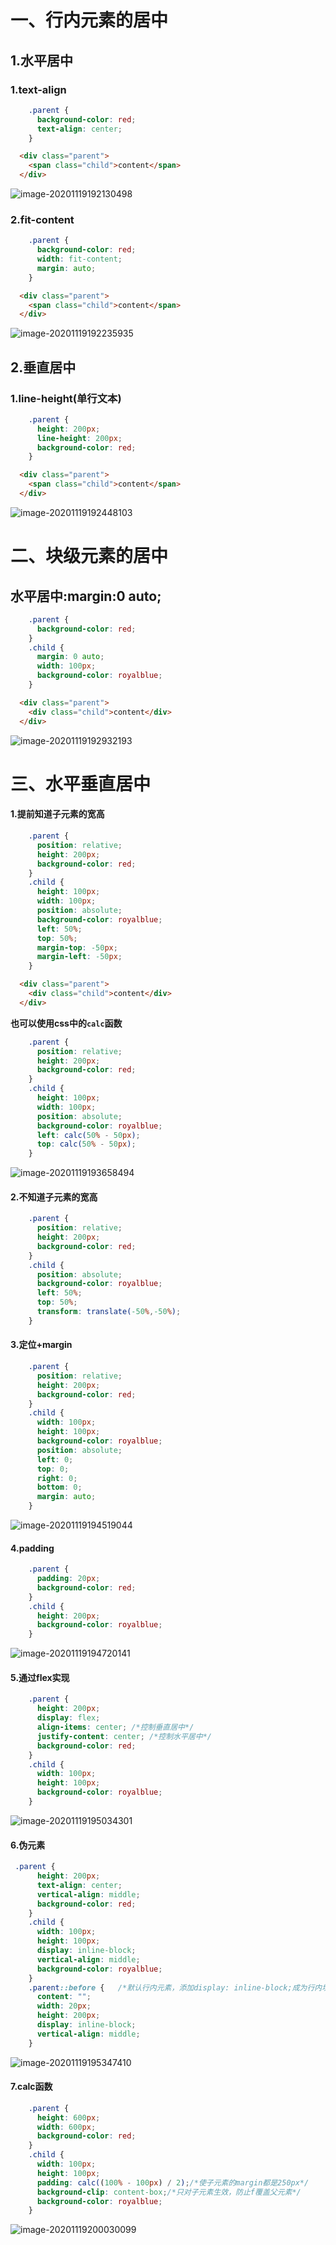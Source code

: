 # 一、行内元素的居中

## 1.水平居中

### 1.text-align

```css
    .parent {
      background-color: red;
      text-align: center;
    }
```

```html
  <div class="parent">
    <span class="child">content</span>
  </div>
```

![image-20201119192130498](C:\Users\linwa\AppData\Roaming\Typora\typora-user-images\image-20201119192130498.png)

### 2.fit-content

```css
    .parent {
      background-color: red;
      width: fit-content;
      margin: auto;
    }
```

```html
  <div class="parent">
    <span class="child">content</span>
  </div>
```

![image-20201119192235935](C:\Users\linwa\AppData\Roaming\Typora\typora-user-images\image-20201119192235935.png)

## 2.垂直居中

### 1.line-height(单行文本)

```css
    .parent {
      height: 200px;
      line-height: 200px;
      background-color: red;
    }
```

```html
  <div class="parent">
    <span class="child">content</span>
  </div>
```



![image-20201119192448103](C:\Users\linwa\AppData\Roaming\Typora\typora-user-images\image-20201119192448103.png)

# 二、块级元素的居中

## 水平居中:margin:0 auto;

```css
    .parent {
      background-color: red;
    }
    .child {
      margin: 0 auto;
      width: 100px;
      background-color: royalblue;
    }
```

```html
  <div class="parent">
    <div class="child">content</div>
  </div>
```

![image-20201119192932193](C:\Users\linwa\AppData\Roaming\Typora\typora-user-images\image-20201119192932193.png)

# 三、水平垂直居中

#### **1.提前知道子元素的宽高**

```css
    .parent {
      position: relative;
      height: 200px;
      background-color: red;
    }
    .child {
      height: 100px;
      width: 100px;
      position: absolute;
      background-color: royalblue;
      left: 50%;
      top: 50%;
      margin-top: -50px;
      margin-left: -50px;
    }
```

```html
  <div class="parent">
    <div class="child">content</div>
  </div>
```

**也可以使用css中的`calc`函数**

```css
    .parent {
      position: relative;
      height: 200px;
      background-color: red;
    }
    .child {
      height: 100px;
      width: 100px;
      position: absolute;
      background-color: royalblue;
      left: calc(50% - 50px);
      top: calc(50% - 50px);
    }
```

![image-20201119193658494](C:\Users\linwa\AppData\Roaming\Typora\typora-user-images\image-20201119193658494.png)

#### 2.不知道子元素的宽高

```css
    .parent {
      position: relative;
      height: 200px;
      background-color: red;
    }
    .child {
      position: absolute;
      background-color: royalblue;
      left: 50%;
      top: 50%;
      transform: translate(-50%,-50%);
    }
```

#### 3.定位+margin

```css
    .parent {
      position: relative;
      height: 200px;
      background-color: red;
    }
    .child {
      width: 100px;
      height: 100px;
      background-color: royalblue;
      position: absolute;
      left: 0;
      top: 0;
      right: 0;
      bottom: 0;
      margin: auto;
    }
```

![image-20201119194519044](C:\Users\linwa\AppData\Roaming\Typora\typora-user-images\image-20201119194519044.png)

#### 4.padding

```css
    .parent {
      padding: 20px;
      background-color: red;
    }
    .child {
      height: 200px;
      background-color: royalblue;
    }
```

![image-20201119194720141](C:\Users\linwa\AppData\Roaming\Typora\typora-user-images\image-20201119194720141.png)

#### 5.通过flex实现

```css
    .parent {
      height: 200px;
      display: flex;
      align-items: center; /*控制垂直居中*/
      justify-content: center; /*控制水平居中*/
      background-color: red;
    }
    .child {
      width: 100px;
      height: 100px;
      background-color: royalblue;
    }
```

![image-20201119195034301](C:\Users\linwa\AppData\Roaming\Typora\typora-user-images\image-20201119195034301.png)

#### 6.伪元素

```css
 .parent {
      height: 200px;
      text-align: center;
      vertical-align: middle;
      background-color: red;
    }
    .child {
      width: 100px;
      height: 100px;
      display: inline-block;
      vertical-align: middle;
      background-color: royalblue;
    }
    .parent::before {   /*默认行内元素，添加display: inline-block;成为行内块元素*/
      content: "";
      width: 20px;
      height: 200px;
      display: inline-block;
      vertical-align: middle;
    }
```

![image-20201119195347410](C:\Users\linwa\AppData\Roaming\Typora\typora-user-images\image-20201119195347410.png)

#### 7.calc函数

```css
    .parent {
      height: 600px;
      width: 600px;
      background-color: red;
    }
    .child {
      width: 100px;
      height: 100px;
      padding: calc((100% - 100px) / 2);/*使子元素的margin都是250px*/
      background-clip: content-box;/*只对子元素生效，防止f覆盖父元素*/
      background-color: royalblue;
    }
```

![image-20201119200030099](C:\Users\linwa\AppData\Roaming\Typora\typora-user-images\image-20201119200030099.png)